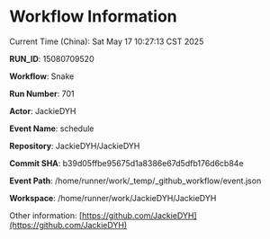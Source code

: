 # Workflow Information

Current Time (China): Sat May 17 10:27:13 CST 2025  

**RUN_ID**: 15080709520  

**Workflow**: Snake  

**Run Number**: 701  

**Actor**: JackieDYH  

**Event Name**: schedule  

**Repository**: JackieDYH/JackieDYH  

**Commit SHA**: b39d05ffbe95675d1a8386e67d5dfb176d6cb84e  

**Event Path**: /home/runner/work/_temp/_github_workflow/event.json  

**Workspace**: /home/runner/work/JackieDYH/JackieDYH  

Other information: [https://github.com/JackieDYH](https://github.com/JackieDYH)
